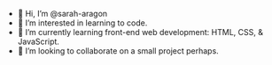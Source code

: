 - 👋 Hi, I’m @sarah-aragon
- 👀 I’m interested in learning to code.
- 🌱 I’m currently learning front-end web development: HTML, CSS, & JavaScript.
- 💞️ I’m looking to collaborate on a small project perhaps.

<!---
sarah-aragon/sarah-aragon is a ✨ special ✨ repository because its `README.md` (this file) appears on your GitHub profile.
You can click the Preview link to take a look at your changes.
--->
